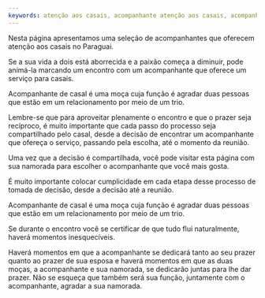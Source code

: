 ```yaml
---
keywords: atenção aos casais, acompanhante atenção aos casais, acompanhante atenção aos casais paraguai
---
```

Nesta página apresentamos uma seleção de acompanhantes que oferecem atenção aos casais no Paraguai.

Se a sua vida a dois está aborrecida e a paixão começa a diminuir, pode animá-la marcando um encontro com um acompanhante que oferece um serviço para casais.

Acompanhante de casal é uma moça cuja função é agradar duas pessoas que estão em um relacionamento por meio de um trio.

Lembre-se que para aproveitar plenamente o encontro e que o prazer seja recíproco, é muito importante que cada passo do processo seja compartilhado pelo casal, desde a decisão de encontrar um acompanhante que ofereça o serviço, passando pela escolha, até o momento da reunião.

Uma vez que a decisão é compartilhada, você pode visitar esta página com sua namorada para escolher o acompanhante que você mais gosta.

É muito importante colocar cumplicidade em cada etapa desse processo de tomada de decisão, desde a decisão até a reunião.

Acompanhante de casal é uma moça cuja função é agradar duas pessoas que estão em um relacionamento por meio de um trio.

Se durante o encontro você se certificar de que tudo flui naturalmente, haverá momentos inesquecíveis.

Haverá momentos em que a acompanhante se dedicará tanto ao seu prazer quanto ao prazer de sua esposa e haverá momentos em que as duas moças, a acompanhante e sua namorada, se dedicarão juntas para lhe dar prazer. Não se esqueça que também será sua função, juntamente com o acompanhante, agradar a sua namorada.